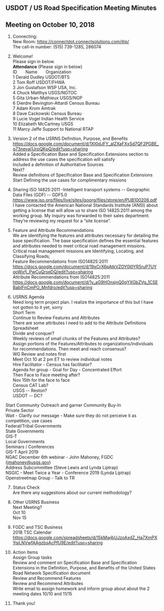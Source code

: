 ## USDOT / US Road Specification Meeting Minutes   
## Meeting on October 10, 2018  

1. Connecting:  
New Room: https://connectdot.connectsolutions.com/itip/  
The call-in number: (515) 739-1285, 286074  

2. Welcome!  
Please sign in below.  
**Attendance** (Please sign in below)    
ID &nbsp; &nbsp; &nbsp; Name &nbsp; &nbsp; &nbsp; Organization        
1	 Derald Dudley 	USDOT/BTS	    
2  Tom Roff   USDOT/FHWA  
3  Jon Gustafson   WSP USA, Inc.  
4  Chuck Matthys   USGS/NGTOC  
5  Gita Urban-Mathieux   USGS/NGP  
6  Dierdre Bevington-Attardi   Census Bureau  
7  Adam Krom   Amtrak  
8  Dave Cackowski   Census Bureau  
9  Lucie Vogel   Indian Health Service  
10  Elizabeth McCartney   USGS  
11  Marcy Jaffe   Support to National RTAP   

3. Version 2 of the USRNS Definition, Purpose, and Benefits  
https://docs.google.com/document/d/1XI0dJFY_aIZXaFXxSd7QF2PGBE_q73neyaj1JrpQKpQ/edit?usp=sharing  
Added a Specification Base and Specification Extensions section to address the use cases the specification will satisfy  
Included a definition of Authoritative Sources  
Next?  
Review definitions of Specification Base and Specification Extensions  
Start Defining the use cases for complimentary missions  

4. Sharing ISO 14825:2011 -Intelligent transport systems -- Geographic Data Files (GDF) -- GDF5.0  
https://www.iso.org/files/live/sites/isoorg/files/store/en/PUB100206.pdf  
I have contacted the  American National Standards Institute (ANSI) about getting a license that will allow us to share ISO 14825:2011 among the working group. My inquiry was forwarded to their sales department.  They’re reviewing my request for a “site license”.  

5. Feature and Attribute Recommendations  
We are identifying the features and attributes necessary for detailing the base specification.  The base specification defines the essential features and attributes needed to meet critical road management missions. Critical road management missions are Identifying, Locating, and Classifying Roads;  
Feature Recommendations from ISO14825:2011  
https://docs.google.com/document/d/19xCrX6pAtkVZOY0l0YR5ruP7UYqoWxfj_PwCuQrseDQ/edit?usp=sharing  
Attribute Recommendations from ISO14825:2011  
https://docs.google.com/document/d/1y_aG9HOnsjnQ0qYXGbZVg_1CSEBabIFnCmPO_Mnfdro/edit?usp=sharing  

6. USRNS Agenda  
Need long term project plan.  I realize the importance of this but I have not gotten to it yet, sorry  
Short Term  
Continue to Review Features and Attributes  
There are some attributes I need to add to the Attribute Definitions Spreadsheet  
Divide and conquer?  
Weekly reviews of small chunks of the Features and Attributes?  
Assign portions of the Features/Attributes to organizations/individuals for recommendations.  Then meet and reach consensus?  
WG Review and notes first  
Meet Oct 10 at 2 pm ET to review individual notes  
Hire Facilitator - Census has facilitator?   
Agenda for group - Goal for Day - Concentrated Effort  
Then Face to Face meeting after?  
Nov 15th for the face to face  
Census CAT Lab?  
USGS -- Reston?  
USDOT -- DC?  
  
Start Community Outreach and garner Community Buy-In  
Private Sector  
Wait - Clarify our message - Make sure they do not perceive it as competition, use cases  
Federal/Tribal Governments  
State Governments  
GIS-T  
Local Governments  
Seminars / Conferences  
GIS-T April 2019  
NGAC December 6th webinar - John Mahoney, FGDC  (jmahoney@usgs.gov)  
Address Subcommittee (Steve Lewis and Lynda Liptrap)  
NSGIC - Meet Twice a Year - Conference 2019 (Lynda Liptrap)  
Openstreetmap Group - Talk to TR  

7. Status Check  
Are there any suggestions about our current methodology?  

8. Other USRNS Business  
Next Meeting?  
Oct 10  
Nov 15  

9. FGDC and TSC Business  
2018 TSC Calendar  
https://docs.google.com/spreadsheets/d/15kMwjbUJzoAxdZ_Ha7XmPXYqjLNVwfAAgzbsAcPfU9E/edit?usp=sharing  

10. Action Items  
Assign Group tasks  
Review and comment on Specification Base and Specification Extensions in the Definition, Purpose, and Benefits of the United States Road Network Specification document  
Review and Recommend Features  
Review and Recommend Attributes  
Write email to assign homework and inform group about about the 2 meeting dates 10/10 and 11/15  

11. Thank you!  
